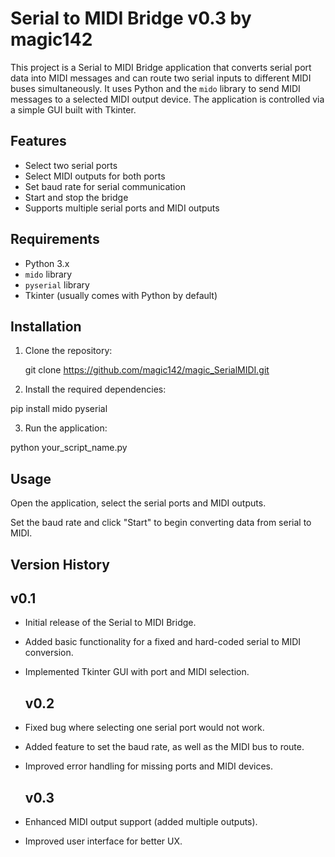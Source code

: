 # Serial to MIDI Bridge v0.3 by magic142

This project is a Serial to MIDI Bridge application that converts serial port data into MIDI messages and can route two serial inputs to different MIDI buses simultaneously.
It uses Python and the `mido` library to send MIDI messages to a selected MIDI output device. The application is controlled via a simple GUI built with Tkinter.

## Features

- Select two serial ports
- Select MIDI outputs for both ports
- Set baud rate for serial communication
- Start and stop the bridge
- Supports multiple serial ports and MIDI outputs

## Requirements

- Python 3.x
- `mido` library
- `pyserial` library
- Tkinter (usually comes with Python by default)

## Installation

1. Clone the repository:

   git clone https://github.com/magic142/magic_SerialMIDI.git

2. Install the required dependencies:

pip install mido pyserial

3. Run the application:

python your_script_name.py

## Usage

Open the application, select the serial ports and MIDI outputs.

Set the baud rate and click "Start" to begin converting data from serial to MIDI.

## Version History

   ## v0.1
- Initial release of the Serial to MIDI Bridge.
- Added basic functionality for a fixed and hard-coded serial to MIDI conversion.
- Implemented Tkinter GUI with port and MIDI selection.

   ## v0.2
- Fixed bug where selecting one serial port would not work.
- Added feature to set the baud rate, as well as the MIDI bus to route.
- Improved error handling for missing ports and MIDI devices.


   ## v0.3
- Enhanced MIDI output support (added multiple outputs).
- Improved user interface for better UX.

